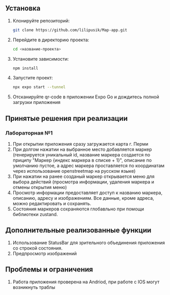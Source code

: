 ## Установка
1. Клонируйте репозиторий:
   ```bash
   git clone https://github.com/lilipusik/Map-app.git
   ```
2. Перейдите в директорию проекта:
   ```bash
   cd <название-проекта>
   ```
3. Установите зависимости:
   ```bash
   npm install
   ```
4. Запустите проект:
   ```bash
   npx expo start --tunnel
   ```
5. Отсканируйте qr-code в приложении Expo Go и дождитесь полной загрузки приложения

## Принятые решения при реализации
### Лабораторная №1
1. При открытии приложения сразу загружается карта г. Перми
2. При долгом нажатии на выбранное место добавляется маркер (генерируется уникальный id, название маркера создается по приципу "Маркер {индекс маркера в списке + 1}", описание по умолчанию пустое, а адрес маркера проставляется по координатам через использование openstreetmap на русском языке)
3. При нажатии на ранее созданый маркер открывается меню для выбора действий (просмотра информации, удаления маркера и отмены открытия меню)
4. Просмотр информации предоставляет доступ к названию маркера, описанию, адресу и изображениям. Все данные, кроме адреса, можно редактировать и сохранять.
5. Состояния маркеров сохраняются глобавльно при помощи библиотеки zustand.

## Дополнительные реализованные функции
1. Использование StatusBar для зрительного объединения приложения со строкой состояния.
2. Предпросмотр изображений

## Проблемы и ограничения
1. Работа приложения проверена на Andriod, при работе с IOS могут возникнуть траблы